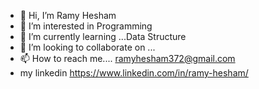 - 👋 Hi, I’m Ramy Hesham
- 👀 I’m interested in Programming
- 🌱 I’m currently learning ...Data Structure
- 💞️ I’m looking to collaborate on ...
- 📫 How to reach me.... ramyhesham372@gmail.com
- my linkedin https://www.linkedin.com/in/ramy-hesham/

<!---
RamyHesmam372/RamyHesmam372 is a ✨ special ✨ repository because its `README.md` (this file) appears on your GitHub profile.
You can click the Preview link to take a look at your changes.
--->
